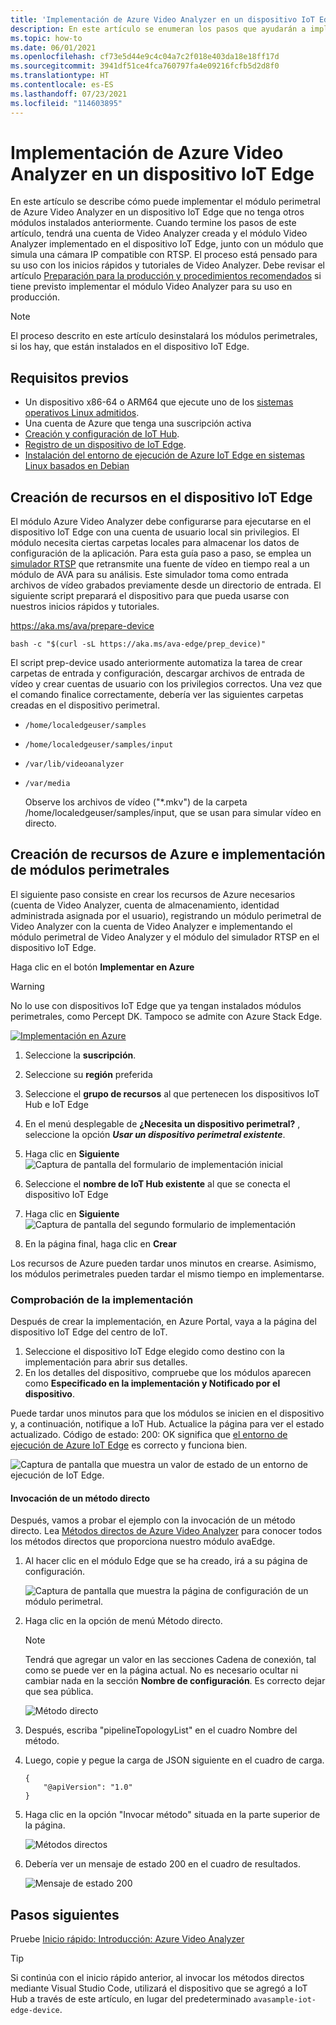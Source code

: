 ```yaml
---
title: 'Implementación de Azure Video Analyzer en un dispositivo IoT Edge: Azure'
description: En este artículo se enumeran los pasos que ayudarán a implementar Azure Video Analyzer en el dispositivo IoT Edge. Lo haría, por ejemplo, si tiene acceso a una máquina Linux local.
ms.topic: how-to
ms.date: 06/01/2021
ms.openlocfilehash: cf73e5d44e9c4c04a7c2f018e403da18e18ff17d
ms.sourcegitcommit: 3941df51ce4fca760797fa4e09216fcfb5d2d8f0
ms.translationtype: HT
ms.contentlocale: es-ES
ms.lasthandoff: 07/23/2021
ms.locfileid: "114603895"
---
```

# <a name="deploy-azure-video-analyzer-to-an-iot-edge-device"></a>Implementación de Azure Video Analyzer en un dispositivo IoT Edge

En este artículo se describe cómo puede implementar el módulo perimetral de Azure Video Analyzer en un dispositivo IoT Edge que no tenga otros módulos instalados anteriormente. Cuando termine los pasos de este artículo, tendrá una cuenta de Video Analyzer creada y el módulo Video Analyzer implementado en el dispositivo IoT Edge, junto con un módulo que simula una cámara IP compatible con RTSP. El proceso está pensado para su uso con los inicios rápidos y tutoriales de Video Analyzer. Debe revisar el artículo [Preparación para la producción y procedimientos recomendados](production-readiness.md) si tiene previsto implementar el módulo Video Analyzer para su uso en producción.

> [!NOTE]
> El proceso descrito en este artículo desinstalará los módulos perimetrales, si los hay, que están instalados en el dispositivo IoT Edge.


## <a name="prerequisites"></a>Requisitos previos

* Un dispositivo x86-64 o ARM64 que ejecute uno de los [sistemas operativos Linux admitidos](../../iot-edge/support.md#operating-systems).
* Una cuenta de Azure que tenga una suscripción activa
* [Creación y configuración de IoT Hub](../../iot-hub/iot-hub-create-through-portal.md).
* [Registro de un dispositivo de IoT Edge](../../iot-edge/how-to-register-device.md).
* [Instalación del entorno de ejecución de Azure IoT Edge en sistemas Linux basados en Debian](../../iot-edge/how-to-install-iot-edge.md)


## <a name="create-resources-on-iot-edge-device"></a>Creación de recursos en el dispositivo IoT Edge

El módulo Azure Video Analyzer debe configurarse para ejecutarse en el dispositivo IoT Edge con una cuenta de usuario local sin privilegios. El módulo necesita ciertas carpetas locales para almacenar los datos de configuración de la aplicación. Para esta guía paso a paso, se emplea un [simulador RTSP](https://github.com/Azure/video-analyzer/tree/main/edge-modules/sources/rtspsim-live555) que retransmite una fuente de vídeo en tiempo real a un módulo de AVA para su análisis. Este simulador toma como entrada archivos de vídeo grabados previamente desde un directorio de entrada. El siguiente script preparará el dispositivo para que pueda usarse con nuestros inicios rápidos y tutoriales.

https://aka.ms/ava/prepare-device

`bash -c "$(curl -sL https://aka.ms/ava-edge/prep_device)"`

El script prep-device usado anteriormente automatiza la tarea de crear carpetas de entrada y configuración, descargar archivos de entrada de vídeo y crear cuentas de usuario con los privilegios correctos. Una vez que el comando finalice correctamente, debería ver las siguientes carpetas creadas en el dispositivo perimetral. 

* `/home/localedgeuser/samples`
* `/home/localedgeuser/samples/input`
* `/var/lib/videoanalyzer`
* `/var/media`

    Observe los archivos de vídeo ("*.mkv") de la carpeta /home/localedgeuser/samples/input, que se usan para simular vídeo en directo. 

## <a name="creating-azure-resources-and-deploying-edge-modules"></a>Creación de recursos de Azure e implementación de módulos perimetrales
El siguiente paso consiste en crear los recursos de Azure necesarios (cuenta de Video Analyzer, cuenta de almacenamiento, identidad administrada asignada por el usuario), registrando un módulo perimetral de Video Analyzer con la cuenta de Video Analyzer e implementando el módulo perimetral de Video Analyzer y el módulo del simulador RTSP en el dispositivo IoT Edge.

Haga clic en el botón **Implementar en Azure**

> [!WARNING]
> No lo use con dispositivos IoT Edge que ya tengan instalados módulos perimetrales, como Percept DK. Tampoco se admite con Azure Stack Edge.

[![Implementación en Azure](https://aka.ms/deploytoazurebutton)](https://aka.ms/ava/click-to-deploy/form)

1. Seleccione la **suscripción**.
2. Seleccione su **región** preferida
3. Seleccione el **grupo de recursos** al que pertenecen los dispositivos IoT Hub e IoT Edge
4. En el menú desplegable de **¿Necesita un dispositivo perimetral?** , seleccione la opción **_Usar un dispositivo perimetral existente_**.
5. Haga clic en **Siguiente**
![Captura de pantalla del formulario de implementación inicial](./media/deploy-iot-edge-device/project-details.png)

1. Seleccione el **nombre de IoT Hub existente** al que se conecta el dispositivo IoT Edge
1. Haga clic en **Siguiente**
![Captura de pantalla del segundo formulario de implementación](./media/deploy-iot-edge-device/iot-hub-name.png)

1. En la página final, haga clic en **Crear**

Los recursos de Azure pueden tardar unos minutos en crearse. Asimismo, los módulos perimetrales pueden tardar el mismo tiempo en implementarse.


### <a name="verify-your-deployment"></a>Comprobación de la implementación

Después de crear la implementación, en Azure Portal, vaya a la página del dispositivo IoT Edge del centro de IoT.

1. Seleccione el dispositivo IoT Edge elegido como destino con la implementación para abrir sus detalles.
2. En los detalles del dispositivo, compruebe que los módulos aparecen como **Especificado en la implementación y Notificado por el dispositivo**.

Puede tardar unos minutos para que los módulos se inicien en el dispositivo y, a continuación, notifique a IoT Hub. Actualice la página para ver el estado actualizado.
Código de estado: 200: OK significa que [el entorno de ejecución de Azure IoT Edge](../../iot-edge/iot-edge-runtime.md) es correcto y funciona bien.

![Captura de pantalla que muestra un valor de estado de un entorno de ejecución de IoT Edge.](./media/deploy-iot-edge-device/status.png)

#### <a name="invoke-a-direct-method"></a>Invocación de un método directo

Después, vamos a probar el ejemplo con la invocación de un método directo. Lea [Métodos directos de Azure Video Analyzer](direct-methods.md) para conocer todos los métodos directos que proporciona nuestro módulo avaEdge.

1. Al hacer clic en el módulo Edge que se ha creado, irá a su página de configuración.  

    ![Captura de pantalla que muestra la página de configuración de un módulo perimetral.](./media/deploy-iot-edge-device/modules.png)
1. Haga clic en la opción de menú Método directo.

    > [!NOTE] 
    > Tendrá que agregar un valor en las secciones Cadena de conexión, tal como se puede ver en la página actual. No es necesario ocultar ni cambiar nada en la sección **Nombre de configuración**. Es correcto dejar que sea pública.

    ![Método directo](./media/deploy-iot-edge-device/module-details.png)
1. Después, escriba "pipelineTopologyList" en el cuadro Nombre del método.
1. Luego, copie y pegue la carga de JSON siguiente en el cuadro de carga.
    
   ```
   {
       "@apiVersion": "1.0"
   }
   ```
1. Haga clic en la opción "Invocar método" situada en la parte superior de la página.

    ![Métodos directos](./media/deploy-iot-edge-device/direct-method.png)
1. Debería ver un mensaje de estado 200 en el cuadro de resultados.

    ![Mensaje de estado 200](./media/deploy-iot-edge-device/connection-timeout.png) 

## <a name="next-steps"></a>Pasos siguientes

Pruebe [Inicio rápido: Introducción: Azure Video Analyzer](get-started-detect-motion-emit-events.md)

> [!TIP]
> Si continúa con el inicio rápido anterior, al invocar los métodos directos mediante Visual Studio Code, utilizará el dispositivo que se agregó a IoT Hub a través de este artículo, en lugar del predeterminado `avasample-iot-edge-device`.
